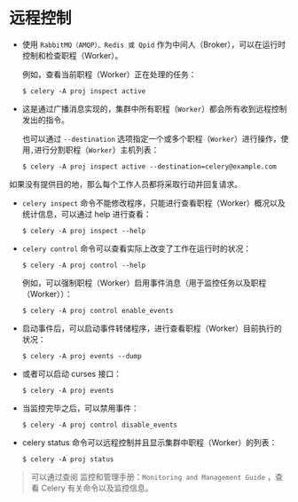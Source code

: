 # 远程控制

- 使用 `RabbitMQ（AMQP）、Redis 或 Qpid` 作为中间人（Broker），可以在运行时控制和检查职程（Worker）。

  例如，查看当前职程（Worker）正在处理的任务：

  `$ celery -A proj inspect active`

- 这是通过广播消息实现的，集群中所有职程（`Worker`）都会所有收到远程控制发出的指令。

  也可以通过 `--destination` 选项指定一个或多个职程（`Worker`）进行操作，使用`,`进行分割职程（`Worker`）主机列表：

  `$ celery -A proj inspect active --destination=celery@example.com`

如果没有提供目的地，那么每个工作人员都将采取行动并回复请求。

- `celery inspect` 命令不能修改程序，只能进行查看职程（Worker）概况以及统计信息，可以通过 help 进行查看：

  `$ celery -A proj inspect --help`

- `celery control` 命令可以查看实际上改变了工作在运行时的状况：

  `$ celery -A proj control --help`

  例如，可以强制职程（Worker）启用事件消息（用于监控任务以及职程（Worker））：

  `$ celery -A proj control enable_events`

- 启动事件后，可以启动事件转储程序，进行查看职程（Worker）目前执行的状况：

  `$ celery -A proj events --dump`

- 或者可以启动 curses 接口：

  `$ celery -A proj events`

- 当监控完毕之后，可以禁用事件：

  `$ celery -A proj control disable_events`

- celery status 命令可以远程控制并且显示集群中职程（Worker）的列表：

  `$ celery -A proj status`

> 可以通过查阅 监控和管理手册：`Monitoring and Management Guide` ，查看 Celery 有关命令以及监控信息。
